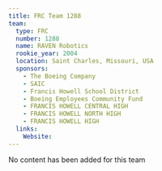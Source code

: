 ```yaml
---
title: FRC Team 1288
team:
  type: FRC
  number: 1288
  name: RAVEN Robotics
  rookie_year: 2004
  location: Saint Charles, Missouri, USA
  sponsors:
    - The Boeing Company
    - SAIC
    - Francis Howell School District
    - Boeing Employees Community Fund
    - FRANCIS HOWELL CENTRAL HIGH
    - FRANCIS HOWELL NORTH HIGH
    - FRANCIS HOWELL HIGH
  links:
    Website: 
---
```

No content has been added for this team